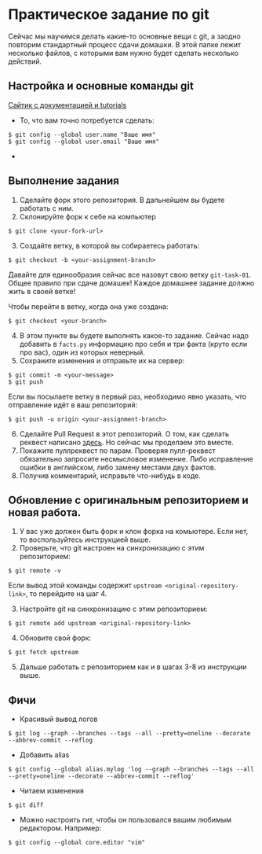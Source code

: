 # Практическое задание по git

Сейчас мы научимся делать какие-то основные вещи с git, а заодно повторим стандартный процесс сдачи домашки. 
В этой папке лежит несколько файлов, с которыми вам нужно будет сделать несколько действий.

## Настройка и основные команды git

[Сайтик с документацией и tutorials](https://git-scm.com/docs/gittutorial)

* То, что вам точно потребуется сделать:

```
$ git config --global user.name "Ваше имя"
$ git config --global user.email "Ваше имя"
```

*

## Выполнение задания 

1. Сделайте форк этого репозитория. В дальнейшем вы будете работать с ним.
2. Склонируйте форк к себе на компьютер

  ```
  $ git clone <your-fork-url>
  ```
 
3. Создайте ветку, в которой вы собираетесь работать:

  ```
  $ git checkout -b <your-assignment-branch>
  ```
Давайте для единообразия сейчас все назовут свою ветку `git-task-01`.
Общее правило при сдаче домашек! Каждое домашнее задание должно жить в своей ветке!

Чтобы перейти в ветку, когда она уже создана:

  ```
  $ git checkout <your-branch>
  ```

4. В этом пункте вы будете выполнять какое-то задание. Сейчас надо добавить в `facts.py` информацию про себя и три факта (круто если про вас), один из которых неверный.
5. Сохраните изменения и отправьте их на сервер:

  ```
  $ git commit -m <your-message>
  $ git push
  ```
Если вы посылаете ветку в первый раз, необходимо явно указать, что отправление идёт в ваш репозиторий:

  ```
  $ git push -u origin <your-assignment-branch>
  ```

6. Сделайте Pull Request в этот репозиторий. О том, как сделать реквест написано [здесь](https://help.github.com/articles/creating-a-pull-request/). Но сейчас мы проделаем это вместе.
7. Покажите пуллреквест по парам. Проверяя пулл-реквест обязательно запросите несмысловое изменение. Либо исправление ошибки в английском, либо замену местами двух фактов.
8. Получив комментарий, исправьте что-нибудь в коде.

## Обновление с оригинальным репозиторием и новая работа.

1. У вас уже должен быть форк и клон форка на комьютере. Если нет, то воспользуйтесь инструкцией выше.
2. Проверьте, что git настроен на синхронизацию с этим репозиторием:

  ```
  $ git remote -v
  ```
  
  Если вывод этой команды содержит `upstream <original-repository-link>`, то перейдите на шаг 4.

3. Настройте git на синхронизацию с этим репозиторием:

  ```
  $ git remote add upstream <original-repository-link>
  ```
4. Обновите свой форк:

  ```
  $ git fetch upstream
  ```
5. Дальше работать с репозиторием как и в шагах 3-8 из инструкции выше.


## Фичи

* Красивый вывод логов 
```
$ git log --graph --branches --tags --all --pretty=oneline --decorate --abbrev-commit --reflog
```

* Добавить alias
```
$ git config --global alias.mylog 'log --graph --branches --tags --all --pretty=oneline --decorate --abbrev-commit --reflog'
```

* Читаем изменения
```
$ git diff
```

* Можно настроить гит, чтобы он пользовался вашим любимым редактором. Например:
```
$ git config --global core.editor "vim"
``` 


